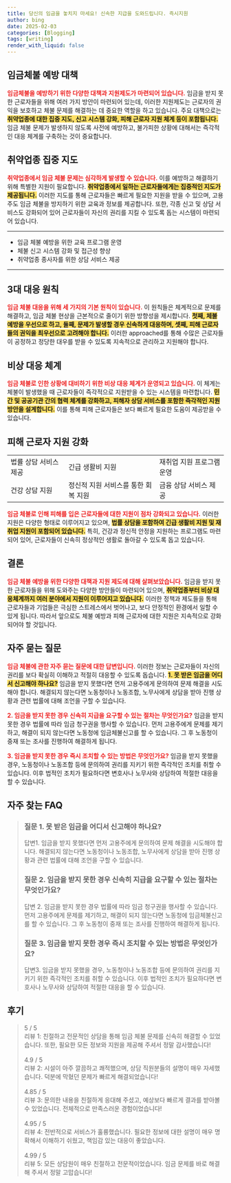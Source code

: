 ```yaml
---
title: 당신의 임금을 놓치지 마세요! 신속한 지급을 도와드립니다. 즉시지원
author: bing
date: 2025-02-03
categories: [Blogging]
tags: [writing]
render_with_liquid: false
---
```



<h2 id='임금체불 예방 대책'>임금체불 예방 대책</h2>

<p><b><span style="color: #ee2323;">임금체불을 예방하기 위한 다양한 대책과 지원제도가 마련되어 있습니다.</span></b> 임금을 받지 못한 근로자들을 위해 여러 가지 방안이 마련되어 있는데, 이러한 지원제도는 근로자의 권익을 보호하고 체불 문제를 해결하는 데 중요한 역할을 하고 있습니다. 주요 대책으로는 <b><span style="background-color: #ffe066;">취약업종에 대한 집중 지도, 신고 시스템 강화, 피해 근로자 지원 체계 등이 포함됩니다.</span></b> 임금 체불 문제가 발생하지 않도록 사전에 예방하고, 불가피한 상황에 대해서는 즉각적인 대응 체계를 구축하는 것이 중요합니다.</p>

<h2 id='취약업종 집중지도'>취약업종 집중 지도</h2>

<p><b><span style="color: #ee2323;">취약업종에서 임금 체불 문제는 심각하게 발생할 수 있습니다.</span></b> 이를 예방하고 해결하기 위해 특별한 지원이 필요합니다. <b><span style="background-color: #ffe066;">취약업종에서 일하는 근로자들에게는 집중적인 지도가 제공됩니다.</span></b> 이러한 지도를 통해 근로자들은 빠르게 필요한 지원을 받을 수 있으며, 고용주도 임금 체불을 방지하기 위한 교육과 정보를 제공합니다. 또한, 각종 신고 및 상담 서비스도 강화되어 있어 근로자들이 자신의 권리를 지킬 수 있도록 돕는 시스템이 마련되어 있습니다.</p>

<hr />

<ul>
    <li>임금 체불 예방을 위한 교육 프로그램 운영</li>
    <li>체불 신고 시스템 강화 및 접근성 향상</li>
    <li>취약업종 종사자를 위한 상담 서비스 제공</li>
</ul>

<hr />

<h2 id='3대 대응 원칙'>3대 대응 원칙</h2>

<p><b><span style="color: #ee2323;">임금 체불 대응을 위해 세 가지의 기본 원칙이 있습니다.</span></b> 이 원칙들은 체계적으로 문제를 해결하고, 임금 체불 현상을 근본적으로 줄이기 위한 방향성을 제시합니다. <b><span style="background-color: #ffe066;">첫째, 체불 예방을 우선으로 하고, 둘째, 문제가 발생할 경우 신속하게 대응하며, 셋째, 피해 근로자들의 권익을 최우선으로 고려해야 합니다.</span></b> 이러한 approached를 통해 수많은 근로자들이 공정하고 정당한 대우를 받을 수 있도록 지속적으로 관리하고 지원해야 합니다.</p>

<h2 id='비상 대응 체계'>비상 대응 체계</h2>

<p><b><span style="color: #ee2323;">임금 체불로 인한 상황에 대비하기 위한 비상 대응 체계가 운영되고 있습니다.</span></b> 이 체계는 체불이 발생했을 때 근로자들이 즉각적으로 지원받을 수 있는 시스템을 마련합니다. <b><span style="background-color: #ffe066;">민간 및 공공기관 간의 협력 체계를 강화하고, 피해자 상담 서비스를 포함한 즉각적인 지원 방안을 설계합니다.</span></b> 이를 통해 피해 근로자들은 보다 빠르게 필요한 도움이 제공받을 수 있습니다.</p>

<h2 id='피해 근로자 지원 강화'>피해 근로자 지원 강화</h2>

<table>
    <tr>
        <td>법률 상담 서비스 제공</td>
        <td>긴급 생활비 지원</td>
        <td>재취업 지원 프로그램 운영</td>
    </tr>
    <tr>
        <td>건강 상담 지원</td>
        <td>정신적 지원 서비스를 통한 회복 지원</td>
        <td>금융 상담 서비스 제공</td>
    </tr>
</table>

<p><b><span style="color: #ee2323;">임금 체불로 인해 피해를 입은 근로자들에 대한 지원이 점차 강화되고 있습니다.</span></b> 이러한 지원은 다양한 형태로 이루어지고 있으며, <b><span style="background-color: #ffe066;">법률 상담을 포함하여 긴급 생활비 지원 및 재취업 지원이 포함되어 있습니다.</span></b> 특히, 건강과 정신적 안정을 지원하는 프로그램도 마련되어 있어, 근로자들이 신속히 정상적인 생활로 돌아갈 수 있도록 돕고 있습니다.</p>

<h2 id='결론'>결론</h2>

<p><b><span style="color: #ee2323;">임금 체불 예방을 위한 다양한 대책과 지원 제도에 대해 살펴보았습니다.</span></b> 임금을 받지 못한 근로자들을 위해 도와주는 다양한 방안들이 마련되어 있으며, <b><span style="background-color: #ffe066;">취약업종부터 비상 대응체계까지 여러 분야에서 지원이 이루어지고 있습니다.</span></b> 이러한 정책과 제도들을 통해 근로자들과 기업들은 극심한 스트레스에서 벗어나고, 보다 안정적인 환경에서 일할 수 있게 됩니다. 따라서 앞으로도 체불 예방과 피해 근로자에 대한 지원은 지속적으로 강화되어야 할 것입니다.</p>

<h2 id='자주 묻는 질문'>자주 묻는 질문</h2>

<p><b><span style="color: #ee2323;">임금 체불에 관한 자주 묻는 질문에 대한 답변입니다.</span></b> 이러한 정보는 근로자들이 자신의 권리를 보다 확실히 이해하고 적절히 대응할 수 있도록 돕습니다. <b><span style="background-color: #ffe066;">1. 못 받은 임금을 어디서 신고해야 하나요?</span></b> 임금을 받지 못했다면 먼저 고용주에게 문의하여 문제 해결을 시도해야 합니다. 해결되지 않는다면 노동청이나 노동조합, 노무사에게 상담을 받아 진행 상황과 관련 법률에 대해 조언을 구할 수 있습니다.</p>

<p><b><span style="color: #ee2323;">2. 임금을 받지 못한 경우 신속히 지급을 요구할 수 있는 절차는 무엇인가요?</span></b> 임금을 받지 못한 경우 법률에 따라 임금 청구권을 행사할 수 있습니다. 먼저 고용주에게 문제를 제기하고, 해결이 되지 않는다면 노동청에 임금체불신고를 할 수 있습니다. 그 후 노동청이 중재 또는 조사를 진행하여 해결하게 됩니다.</p>

<p><b><span style="color: #ee2323;">3. 임금을 받지 못한 경우 즉시 조치할 수 있는 방법은 무엇인가요?</span></b> 임금을 받지 못했을 경우, 노동청이나 노동조합 등에 문의하여 권리를 지키기 위한 즉각적인 조치를 취할 수 있습니다. 이후 법적인 조치가 필요하다면 변호사나 노무사와 상담하여 적절한 대응을 할 수 있습니다.</p>


<h2 id='자주_찾는_FAQ'>자주 찾는 FAQ</h2>
<div itemscope="" itemtype="https://schema.org/FAQPage"> 
<blockquote> 
<div itemscope="" itemprop="mainEntity" itemtype="https://schema.org/Question"> 
<h3 itemprop="name">질문 1. 못 받은 임금을 어디서 신고해야 하나요?</h3> 
<div itemscope="" itemprop="acceptedAnswer" itemtype="https://schema.org/Answer"> 
<span itemprop="text"> 
<p>답변1. 임금을 받지 못했다면 먼저 고용주에게 문의하여 문제 해결을 시도해야 합니다. 해결되지 않는다면 노동청이나 노동조합, 노무사에게 상담을 받아 진행 상황과 관련 법률에 대해 조언을 구할 수 있습니다.</p> 
</span> 
</div> 
</div> 

<div itemscope="" itemprop="mainEntity" itemtype="https://schema.org/Question"> 
<h3 itemprop="name">질문 2. 임금을 받지 못한 경우 신속히 지급을 요구할 수 있는 절차는 무엇인가요?</h3> 
<div itemscope="" itemprop="acceptedAnswer" itemtype="https://schema.org/Answer"> 
<span itemprop="text"> 
<p>답변 2. 임금을 받지 못한 경우 법률에 따라 임금 청구권을 행사할 수 있습니다. 먼저 고용주에게 문제를 제기하고, 해결이 되지 않는다면 노동청에 임금체불신고를 할 수 있습니다. 그 후 노동청이 중재 또는 조사를 진행하여 해결하게 됩니다.</p> 
</span> 
</div> 
</div> 

<div itemscope="" itemprop="mainEntity" itemtype="https://schema.org/Question"> 
<h3 itemprop="name">질문 3. 임금을 받지 못한 경우 즉시 조치할 수 있는 방법은 무엇인가요?</h3> 
<div itemscope="" itemprop="acceptedAnswer" itemtype="https://schema.org/Answer"> 
<span itemprop="text"> 
<p>답변3. 임금을 받지 못했을 경우, 노동청이나 노동조합 등에 문의하여 권리를 지키기 위한 즉각적인 조치를 취할 수 있습니다. 이후 법적인 조치가 필요하다면 변호사나 노무사와 상담하여 적절한 대응을 할 수 있습니다.</p> 
</span> 
</div> 
</div> 
</blockquote> 
</div>
<h2 id='후기'>후기</h2>
<div itemscope itemtype="https://schema.org/Product">
  <blockquote>
  <div itemprop="review" itemscope itemtype="https://schema.org/Review">
      <div itemprop="reviewRating" itemscope itemtype="https://schema.org/Rating"> <span itemprop="ratingValue">5</span> / <span itemprop="bestRating">5</span> </div>
      <span itemprop="reviewBody">리뷰 1: 친절하고 전문적인 상담을 통해 임금 체불 문제를 신속히 해결할 수 있었습니다. 또한, 필요한 모든 정보와 지원을 제공해 주셔서 정말 감사했습니다!</span>
  </div>
  <br>
  <div itemprop="review" itemscope itemtype="https://schema.org/Review">
      <div itemprop="reviewRating" itemscope itemtype="https://schema.org/Rating"> <span itemprop="ratingValue">4.9</span> / <span itemprop="bestRating">5</span> </div>
      <span itemprop="reviewBody">리뷰 2: 시설이 아주 깔끔하고 쾌적했으며, 상담 직원분들의 설명이 매우 자세했습니다. 덕분에 막혔던 문제가 빠르게 해결되었습니다!</span>
  </div>
  <br>
  <div itemprop="review" itemscope itemtype="https://schema.org/Review">
      <div itemprop="reviewRating" itemscope itemtype="https://schema.org/Rating"> <span itemprop="ratingValue">4.85</span> / <span itemprop="bestRating">5</span> </div>
      <span itemprop="reviewBody">리뷰 3: 문의한 내용을 친절하게 응대해 주셨고, 예상보다 빠르게 결과를 받아볼 수 있었습니다. 전체적으로 만족스러운 경험이었습니다!</span>
  </div>
  <br>
  <div itemprop="review" itemscope itemtype="https://schema.org/Review">
      <div itemprop="reviewRating" itemscope itemtype="https://schema.org/Rating"> <span itemprop="ratingValue">4.95</span> / <span itemprop="bestRating">5</span> </div>
      <span itemprop="reviewBody">리뷰 4: 전반적으로 서비스가 훌륭했습니다. 필요한 정보에 대한 설명이 매우 명확해서 이해하기 쉬웠고, 책임감 있는 대응이 좋았습니다.</span>
  </div>
  <br>
  <div itemprop="review" itemscope itemtype="https://schema.org/Review">
      <div itemprop="reviewRating" itemscope itemtype="https://schema.org/Rating"> <span itemprop="ratingValue">4.99</span> / <span itemprop="bestRating">5</span> </div>
      <span itemprop="reviewBody">리뷰 5: 모든 상담원이 매우 친절하고 전문적이었습니다. 임금 문제를 바로 해결해 주셔서 정말 고맙습니다!</span>
  </div>
  </blockquote>
</div>

